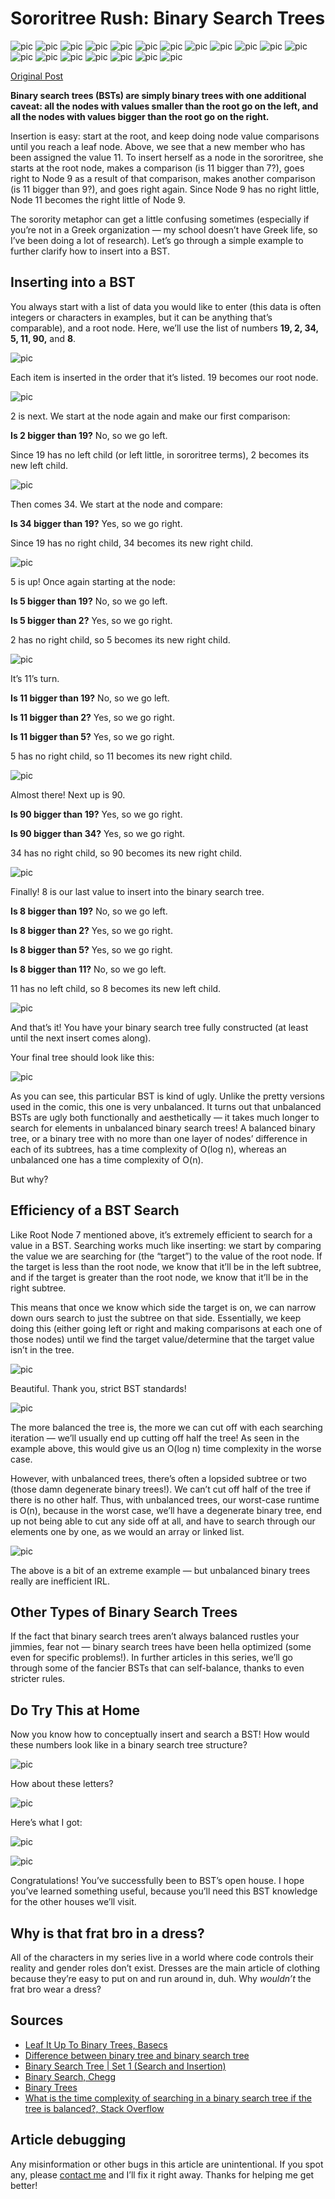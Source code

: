 # Sororitree Rush: Binary Search Trees

![pic](http://asianbarbie.com/wp-content/uploads/2017/11/bst_cover.jpg)
![pic](http://asianbarbie.com/wp-content/uploads/2017/11/1_2.jpg)
![pic](http://asianbarbie.com/wp-content/uploads/2017/11/2-3.jpg)
![pic](http://asianbarbie.com/wp-content/uploads/2017/11/3-2.jpg)
![pic](http://asianbarbie.com/wp-content/uploads/2017/11/4-2.jpg)
![pic](http://asianbarbie.com/wp-content/uploads/2017/11/5-2.jpg)
![pic](http://asianbarbie.com/wp-content/uploads/2017/11/6-3.jpg)
![pic](http://asianbarbie.com/wp-content/uploads/2017/11/7-2.jpg)
![pic](http://asianbarbie.com/wp-content/uploads/2017/11/8-3.jpg)
![pic](http://asianbarbie.com/wp-content/uploads/2017/11/9-3.jpg)
![pic](http://asianbarbie.com/wp-content/uploads/2017/11/10-1.jpg)
![pic](http://asianbarbie.com/wp-content/uploads/2017/11/11.jpg)
![pic](http://asianbarbie.com/wp-content/uploads/2017/11/12.jpg)
![pic](http://asianbarbie.com/wp-content/uploads/2017/11/13.jpg)
![pic](http://asianbarbie.com/wp-content/uploads/2017/11/14.jpg)
![pic](http://asianbarbie.com/wp-content/uploads/2017/11/15-1.jpg)
![pic](http://asianbarbie.com/wp-content/uploads/2017/11/16.jpg)
![pic](http://asianbarbie.com/wp-content/uploads/2017/11/17.jpg)
![pic](http://asianbarbie.com/wp-content/uploads/2017/11/18.jpg)

[Original Post](http://asianbarbie.com/binary-search-trees/)

**Binary search trees (BSTs) are simply binary trees with one additional caveat: all the nodes with values smaller than the root go on the left, and all the nodes with values bigger than the root go on the right.**

Insertion is easy: start at the root, and keep doing node value comparisons until you reach a leaf node. Above, we see that a new member who has been assigned the value 11. To insert herself as a node in the sororitree, she starts at the root node, makes a comparison (is 11 bigger than 7?), goes right to Node 9 as a result of that comparison, makes another comparison (is 11 bigger than 9?), and goes right again. Since Node 9 has no right little, Node 11 becomes the right little of Node 9.

The sorority metaphor can get a little confusing sometimes (especially if you’re not in a Greek organization — my school doesn’t have Greek life, so I’ve been doing a lot of research). Let’s go through a simple example to further clarify how to insert into a BST.

## Inserting into a BST

You always start with a list of data you would like to enter (this data is often integers or characters in examples, but it can be anything that’s comparable), and a root node. Here, we’ll use the list of numbers **19, 2, 34, 5, 11, 90,** and **8**.

![pic](http://asianbarbie.com/wp-content/uploads/2017/11/IMG_1784.jpg)

Each item is inserted in the order that it’s listed. 19 becomes our root node.

![pic](http://asianbarbie.com/wp-content/uploads/2017/11/19.jpg)

2 is next. We start at the node again and make our first comparison:

**Is 2 bigger than 19?**  No, so we go left.

Since 19 has no left child (or left little, in sororitree terms), 2 becomes its new left child.

![pic](http://asianbarbie.com/wp-content/uploads/2017/11/20.jpg)

Then comes 34. We start at the node and compare:

**Is 34 bigger than 19?** Yes, so we go right.

Since 19 has no right child, 34 becomes its new right child.

![pic](http://asianbarbie.com/wp-content/uploads/2017/11/21.jpg)

5 is up! Once again starting at the node:

**Is 5 bigger than 19?** No, so we go left.

**Is 5 bigger than 2?** Yes, so we go right.

2 has no right child, so 5 becomes its new right child.

![pic](http://asianbarbie.com/wp-content/uploads/2017/11/22.jpg)

It’s 11’s turn.

**Is 11 bigger than 19?** No, so we go left.

**Is 11 bigger than 2?** Yes, so we go right.

**Is 11 bigger than 5?** Yes, so we go right.

5 has no right child, so 11 becomes its new right child.

![pic](http://asianbarbie.com/wp-content/uploads/2017/11/23.jpg)

Almost there! Next up is 90.

**Is 90 bigger than 19?** Yes, so we go right.

**Is 90 bigger than 34?** Yes, so we go right.

34 has no right child, so 90 becomes its new right child.

![pic](http://asianbarbie.com/wp-content/uploads/2017/11/24.jpg)

Finally! 8 is our last value to insert into the binary search tree.

**Is 8 bigger than 19?** No, so we go left.

**Is 8 bigger than 2?** Yes, so we go right.

**Is 8 bigger than 5?** Yes, so we go right.

**Is 8 bigger than 11?** No, so we go left.

11 has no left child, so 8 becomes its new left child.

![pic](http://asianbarbie.com/wp-content/uploads/2017/11/25.jpg)

And that’s it! You have your binary search tree fully constructed (at least until the next insert comes along).

Your final tree should look like this:

![pic](http://asianbarbie.com/wp-content/uploads/2017/11/26.jpg)

As you can see, this particular BST is kind of ugly. Unlike the pretty versions used in the comic, this one is very unbalanced. It turns out that unbalanced BSTs are ugly both functionally and aesthetically — it takes much longer to search for elements in unbalanced binary search trees! A balanced binary tree, or a binary tree with no more than one layer of nodes’ difference in each of its subtrees, has a time complexity of O(log n), whereas an unbalanced one has a time complexity of O(n).

But why?

## Efficiency of a BST Search

Like Root Node 7 mentioned above, it’s extremely efficient to search for a value in a BST. Searching works much like inserting: we start by comparing the value we are searching for (the “target”) to the value of the root node. If the target is less than the root node, we know that it’ll be in the left subtree, and if the target is greater than the root node, we know that it’ll be in the right subtree.

This means that once we know which side the target is on, we can narrow down ours search to just the subtree on that side. Essentially, we keep doing this (either going left or right and making comparisons at each one of those nodes) until we find the target value/determine that the target value isn’t in the tree.

![pic](http://asianbarbie.com/wp-content/uploads/2017/11/IMG_1782.jpg)

Beautiful. Thank you, strict BST standards!

![pic](http://asianbarbie.com/wp-content/uploads/2017/11/28-1.jpg)

The more balanced the tree is, the more we can cut off with each searching iteration — we’ll usually end up cutting off half the tree! As seen in the example above, this would give us an O(log n) time complexity in the worse case.

However, with unbalanced trees, there’s often a lopsided subtree or two (those damn degenerate binary trees!). We can’t cut off half of the tree if there is no other half. Thus, with unbalanced trees, our worst-case runtime is O(n), because in the worst case, we’ll have a degenerate binary tree, end up not being able to cut any side off at all, and have to search through our elements one by one, as we would an array or linked list.

![pic](http://asianbarbie.com/wp-content/uploads/2017/11/29-1.jpg)

The above is a bit of an extreme example — but unbalanced binary trees really are inefficient IRL.

## Other Types of Binary Search Trees

If the fact that binary search trees aren’t always balanced rustles your jimmies, fear not — binary search trees have been hella optimized (some even for specific problems!). In further articles in this series, we’ll go through some of the fancier BSTs that can self-balance, thanks to even stricter rules.

## Do Try This at Home

Now you know how to conceptually insert and search a BST! How would these numbers look like in a binary search tree structure?

![pic](http://asianbarbie.com/wp-content/uploads/2017/11/30.jpg)

How about these letters?

![pic](http://asianbarbie.com/wp-content/uploads/2017/11/31.jpg)

Here’s what I got:

![pic](http://asianbarbie.com/wp-content/uploads/2017/11/32.jpg)

![pic](http://asianbarbie.com/wp-content/uploads/2017/11/33.jpg)

Congratulations! You’ve successfully been to BST’s open house. I hope you’ve learned something useful, because you’ll need this BST knowledge for the other houses we’ll visit.

## Why is that frat bro in a dress?

All of the characters in my series live in a world where code controls their reality and gender roles don’t exist. Dresses are the main article of clothing because they’re easy to put on and run around in, duh. Why *wouldn’t* the frat bro wear a dress?

## Sources

- [Leaf It Up To Binary Trees, Basecs](https://medium.com/basecs/leaf-it-up-to-binary-trees-11001aaf746d)
- [Difference between binary tree and binary search tree](https://stackoverflow.com/a/11347688)
- [Binary Search Tree | Set 1 (Search and Insertion)](http://www.geeksforgeeks.org/binary-search-tree-set-1-search-and-insertion/)
- [Binary Search, Chegg](https://www.chegg.com/homework-help/definitions/binary-search-3)
- [Binary Trees](https://www.cs.cmu.edu/~adamchik/15-121/lectures/Trees/trees.html)
- [What is the time complexity of searching in a binary search tree if the tree is balanced?, Stack Overflow](https://stackoverflow.com/questions/41054981/what-is-the-time-complexity-of-searching-in-a-binary-search-tree-if-the-tree-is)

## Article debugging

Any misinformation or other bugs in this article are unintentional. If you spot any, please [contact me](http://asianbarbie.com/contact/) and I’ll fix it right away. Thanks for helping me get better!

